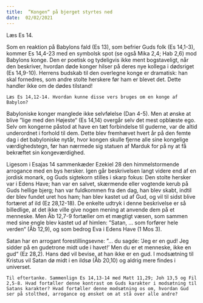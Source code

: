 ```yaml
---
title:  ”Kongen“ på bjerget styrtes ned
date:  02/02/2021
---
```


Læs Es 14.

Som en reaktion på Babylons fald (Es 13), som befrier Guds folk (Es 14,1-3), kommer Es 14,4-23 med en symbolsk spot (se også Mika 2,4; Hab 2,6) mod Babylons konge. Den er poetisk og tydeligvis ikke ment bogstaveligt, når den beskriver, hvordan døde konger hilser på deres nye kollega i dødsriget (Es 14,9-10). Herrens budskab til den overlegne konge er dramatisk: han skal fornedres, som andre stolte herskere før ham er blevet det. Dette handler ikke om de dødes tilstand!

`Læs Es 14,12-14. Hvordan kunne disse vers bruges om en konge af Babylon?`

Babyloniske konger manglede ikke selvfølelse (Dan 4-5). Men at ønske at blive ”lige med den Højeste“ (Es 14,14) overgår selv det mest opblæste ego. Selv om kongerne påstod at have en tæt forbindelse til guderne, var de altid underordnet i forhold til dem. Dette blev fremhævet hvert år på den femte dag i det babyloniske nytår, hvor kongen skulle fjerne alle sine kongelige værdighedstegn, før han nærmede sig statuen af Marduk for på ny at få bekræftet sin kongeværdighed.

Ligesom i Esajas 14 sammenkæder Ezekiel 28 den himmelstormende arrogance med en bys hersker. Igen går beskrivelsen langt videre end af en jordisk monark, og Guds sigtekorn stilles i skarp fokus: Den stolte hersker var i Edens Have; han var en salvet, skærmende eller vogtende kerub på Guds hellige bjerg; han var fuldkommen fra den dag, han blev skabt, indtil der blev fundet uret hos ham; han blev kastet ud af Gud, og vil til sidst blive fortæret af ild (Ez 28,12-18). De enkelte udtryk i denne beskrivelse er så billedlige, at det ikke ville give nogen mening at anvende dem på et menneske. Men Åb 12,7-9 fortæller om et mægtigt væsen, som sammen med sine engle blev kastet ud af himlen: ”Satan, … som forfører hele verden“ (Åb 12,9), og som bedrog Eva i Edens Have (1 Mos 3).

Satan har en arrogant forestillingsevne: ”… du sagde: ‘Jeg er en gud! Jeg sidder på en gudetrone midt ude i havet!’ Men du er et menneske, ikke en gud“ (Ez 28,2). Hans død vil bevise, at han ikke er en gud. I modsætning til Kristus vil Satan dø midt i en ildsø (Åb 20,10) og aldrig mere findes i universet.

`Til eftertanke. Sammenlign Es 14,13-14 med Matt 11,29; Joh 13,5 og Fil 2,5-8. Hvad fortæller denne kontrast om Guds karakter i modsætning til Satans karakter? Hvad fortæller denne modsætning os om, hvordan Gud ser på stolthed, arrogance og ønsket om at stå over alle andre?`